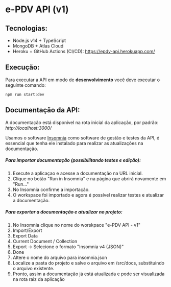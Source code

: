 # e-PDV API (v1)

## Tecnologias:
- Node.js v14 + TypeScript
- MongoDB + Atlas Cloud
- Heroku + GitHub Actions (CI/CD): https://epdv-api.herokuapp.com/

## Execução:

Para executar a API em modo de **desenvolvimento** você deve executar o seguinte comando:

`npm run start:dev`

## Documentação da API:

A documentação está disponível na rota inicial da aplicação, por padrão: _http://localhost:3000/_

Usamos o software [Insomnia](https://insomnia.rest/ 'Insomnia') como software de gestão e testes da API, é essencial que tenha ele instalado para realizar as atualizações na documentação.

##### Para importar documentação (possibilitando testes e edição):

1. Execute a aplicaçao e acesse a documentação na URL inicial.
2. Clique no botão "Run in Insomnia" e na página que abrirá novamente em "Run..."
3. No Insomnia confirme a importação.
4. O workspace foi importado e agora é possível realizar testes e atualizar a documentação.

##### Para exportar a documentação e atualizar no projeto:

1. No Insomnia clique no nome do worskpace "e-PDV API - v1"
2. Import/Export
3. Export Data
4. Current Document / Collection
5. Export -> Selecione o formato "Insomnia v4 (JSON)"
6. Done
7. Altere o nome do arquivo para insomnia.json
8. Localize a pasta do projeto e salve o arquivo em /src/docs, substituindo o arquivo existente.
9. Pronto, assim a documentação já está atualizada e pode ser visualizada na rota raiz da aplicação
